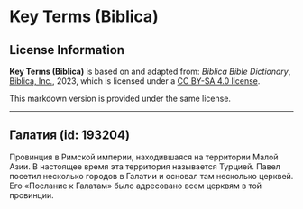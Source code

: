 # Key Terms (Biblica)

## License Information

**Key Terms (Biblica)** is based on and adapted from: _Biblica Bible Dictionary_, [Biblica, Inc.](https://www.biblica.com/), 2023, which is licensed under a [CC BY-SA 4.0 license](https://creativecommons.org/licenses/by-sa/4.0/legalcode.en).

This markdown version is provided under the same license.



--------------------------------

## Галатия (id: 193204)

Провинция в Римской империи, находившаяся на территории Малой Азии. В настоящее время эта территория называется Турцией. Павел посетил несколько городов в Галатии и основал там несколько церквей. Его «Послание к Галатам» было адресовано всем церквям в той провинции.


